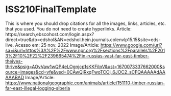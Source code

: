# ISS210FinalTemplate
This is where you should drop citations for all the images, links, articles, etc. that you used. You do not need to create hyperlinks.
Article: https://search,ebscohost.com/login.aspx?direct=true&db=edshol&AN=edshol.hein.journals.colenvlp15.15&site=eds-live. Acesso em: 25 nov. 2022
Image/Article: https://www.google.com/url?sa=i&url=https%3A%2F%2Fwww.npr.org%2Fsections%2Fparallels%2F2013%2F10%2F22%2F239665474%2Fin-russias-vast-far-east-timber-theives-thrive&psig=AOvVaw1wQP4eLOgnjcp1sKKFiIpV&ust=1670073337662000&source=images&cd=vfe&ved=0CAwQjRxqFwoTCOj_6JOC2_sCFQAAAAAdAAAAABAD
Image/Article: https://www.nationalgeographic.com/animals/article/151110-timber-russian-far-east-illegal-logging-siberia

